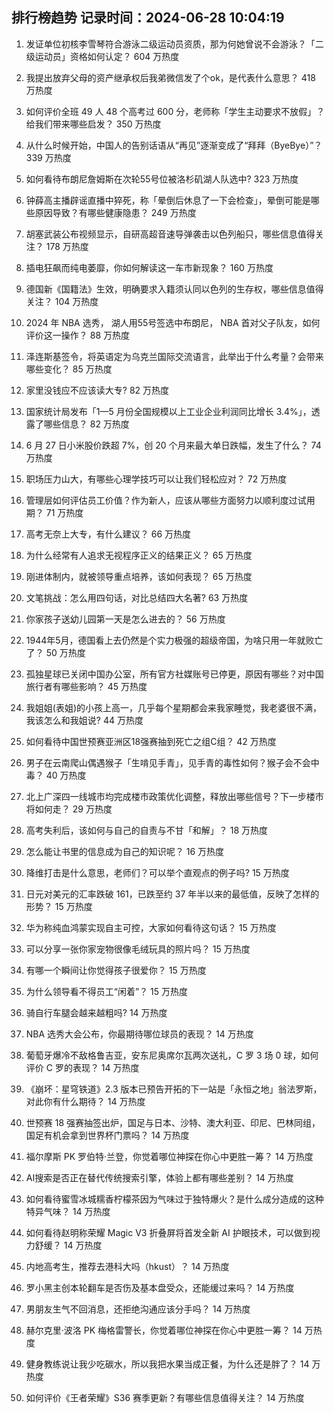 
## 排行榜趋势 记录时间：2024-06-28 10:04:19
  
  1. 发证单位初核李雪琴符合游泳二级运动员资质，那为何她曾说不会游泳？「二级运动员」资格如何认定？ 604 万热度
    
  2. 我提出放弃父母的资产继承权后我弟微信发了个ok，是代表什么意思？ 418 万热度
    
  3. 如何评价全班 49 人 48 个高考过 600 分，老师称「学生主动要求不放假」？给我们带来哪些启发？ 350 万热度
    
  4. 从什么时候开始，中国人的告别话语从“再见”逐渐变成了“拜拜（ByeBye）”？ 339 万热度
    
  5. 如何看待布朗尼詹姆斯在次轮55号位被洛杉矶湖人队选中? 323 万热度
    
  6. 钟薛高主播辟谣直播中猝死，称「晕倒后休息了一下会检查」，晕倒可能是哪些原因导致？有哪些健康隐患？ 249 万热度
    
  7. 胡塞武装公布视频显示，自研高超音速导弹袭击以色列船只，哪些信息值得关注？ 178 万热度
    
  8. 插电狂飙而纯电萎靡，你如何解读这一车市新现象？ 160 万热度
    
  9. 德国新《国籍法》生效，明确要求入籍须认同以色列的生存权，哪些信息值得关注？ 104 万热度
    
  10. 2024 年 NBA 选秀， 湖人用55号签选中布朗尼， NBA 首对父子队友，如何评价这一操作？ 88 万热度
    
  11. 泽连斯基签令，将英语定为乌克兰国际交流语言，此举出于什么考量？会带来哪些变化？ 85 万热度
    
  12. 家里没钱应不应该读大专? 82 万热度
    
  13. 国家统计局发布「1—5 月份全国规模以上工业企业利润同比增长 3.4%」，透露了哪些信息？ 82 万热度
    
  14. 6 月 27 日小米股价跌超 7%，创 20 个月来最大单日跌幅，发生了什么？ 74 万热度
    
  15. 职场压力山大，有哪些心理学技巧可以让我们轻松应对？ 72 万热度
    
  16. 管理层如何评估员工价值？作为新人，应该从哪些方面努力以顺利度过试用期？ 71 万热度
    
  17. 高考无奈上大专，有什么建议？ 66 万热度
    
  18. 为什么经常有人追求无视程序正义的结果正义？ 65 万热度
    
  19. 刚进体制内，就被领导重点培养，该如何表现？ 65 万热度
    
  20. 文笔挑战：怎么用四句话，对比总结四大名著? 63 万热度
    
  21. 你家孩子送幼儿园第一天是怎么进去的？ 56 万热度
    
  22. 1944年5月，德国看上去仍然是个实力极强的超级帝国，为啥只用一年就败亡了？ 50 万热度
    
  23. 孤独星球已关闭中国办公室，所有官方社媒账号已停更，原因有哪些？对中国旅行者有哪些影响？ 45 万热度
    
  24. 我姐姐(表姐)的小孩上高一，几乎每个星期都会来我家睡觉，我老婆很不满，我该怎么和我姐说? 44 万热度
    
  25. 如何看待中国世预赛亚洲区18强赛抽到死亡之组C组？ 42 万热度
    
  26. 男子在云南爬山偶遇猴子「生啃见手青」，见手青的毒性如何？猴子会不会中毒？ 40 万热度
    
  27. 北上广深四一线城市均完成楼市政策优化调整，释放出哪些信号？下一步楼市将如何走？ 29 万热度
    
  28. 高考失利后，该如何与自己的自责与不甘「和解」？ 18 万热度
    
  29. 怎么能让书里的信息成为自己的知识呢？ 16 万热度
    
  30. 降维打击是什么意思，老师们？可以举个直观点的例子吗? 15 万热度
    
  31. 日元对美元的汇率跌破 161，已跌至约 37 年半以来的最低值，反映了怎样的形势？ 15 万热度
    
  32. 华为称纯血鸿蒙实现自主可控，大家如何看待这句话？ 15 万热度
    
  33. 可以分享一张你家宠物很像毛绒玩具的照片吗？ 15 万热度
    
  34. 有哪一个瞬间让你觉得孩子很爱你？ 15 万热度
    
  35. 为什么领导看不得员工“闲着”？ 15 万热度
    
  36. 骑自行车腿会越来越粗吗? 14 万热度
    
  37. NBA 选秀大会公布，你最期待哪位球员的表现？ 14 万热度
    
  38. 葡萄牙爆冷不敌格鲁吉亚，安东尼奥席尔瓦两次送礼，C 罗 3 场 0 球，如何评价 C 罗的表现？ 14 万热度
    
  39. 《崩坏：星穹铁道》2.3 版本已预告开拓的下一站是「永恒之地」翁法罗斯，对此你有什么期待？ 14 万热度
    
  40. 世预赛 18 强赛抽签出炉，国足与日本、沙特、澳大利亚、印尼、巴林同组，国足有机会拿到世界杯门票吗？ 14 万热度
    
  41. 福尔摩斯 PK 罗伯特·兰登，你觉着哪位神探在你心中更胜一筹？ 14 万热度
    
  42. AI搜索是否正在替代传统搜索引擎，体验上都有哪些差别？ 14 万热度
    
  43. 如何看待蜜雪冰城糯香柠檬茶因为气味过于独特爆火？是什么成分造成的这种特异气味？ 14 万热度
    
  44. 如何看待赵明称荣耀 Magic V3 折叠屏将首发全新 AI 护眼技术，可以做到视力舒缓？ 14 万热度
    
  45. 内地高考生，推荐去港科大吗（hkust）？ 14 万热度
    
  46. 罗小黑主创本轮翻车是否伤及基本盘受众，还能缓过来吗？ 14 万热度
    
  47. 男朋友生气不回消息，还拒绝沟通应该分手吗？ 14 万热度
    
  48. 赫尔克里·波洛 PK 梅格雷警长，你觉着哪位神探在你心中更胜一筹？ 14 万热度
    
  49. 健身教练说让我少吃碳水，所以我把水果当成正餐，为什么还是胖了？ 14 万热度
    
  50. 如何评价《王者荣耀》S36 赛季更新？有哪些信息值得关注？ 14 万热度
    